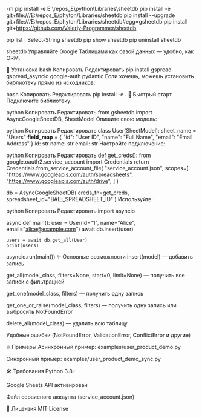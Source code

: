 -m pip install -e E:\repos_E\python\Libraries\sheetdb
pip install -e git+file:///E:/repos_E/phyton/Libraries/sheetdb
pip install --upgrade git+file:///E:/repos_E/phyton/Libraries/sheetdb#egg=gsheetdb
pip install git+https://github.com/Valeriy-Programmer/sheetdb

pip list | Select-String sheetdb
pip show sheetdb
pip uninstall sheetdb

sheetdb
Управляйте Google Таблицами как базой данных — удобно, как ORM.

🚀 Установка
bash
Копировать
Редактировать
pip install gspread gspread_asyncio google-auth pydantic
Если хочешь, можешь установить библиотеку прямо из исходников:

bash
Копировать
Редактировать
pip install -e .
🔧 Быстрый старт
Подключите библиотеку:

python
Копировать
Редактировать
from gsheetdb import AsyncGoogleSheetDB, SheetModel
Опишите свою модель:

python
Копировать
Редактировать
class User(SheetModel):
sheet_name = "Users"
**field_map** = {
"id": "User ID",
"name": "Full Name",
"email": "Email Address"
}
id: str
name: str
email: str
Настройте подключение:

python
Копировать
Редактировать
def get_creds():
from google.oauth2.service_account import Credentials
return Credentials.from_service_account_file(
"service_account.json",
scopes=[
"https://www.googleapis.com/auth/spreadsheets",
"https://www.googleapis.com/auth/drive",
]
)

db = AsyncGoogleSheetDB(
creds_fn=get_creds,
spreadsheet_id="ВАШ_SPREADSHEET_ID"
)
Используйте:

python
Копировать
Редактировать
import asyncio

async def main():
user = User(id="1", name="Alice", email="alice@example.com")
await db.insert(user)

    users = await db.get_all(User)
    print(users)

asyncio.run(main())
✨ Основные возможности
insert(model) — добавить запись

get_all(model_class, filters=None, start=0, limit=None) — получить все записи с фильтрацией

get_one(model_class, filters) — получить одну запись

get_one_or_raise(model_class, filters) — получить одну запись или выбросить NotFoundError

delete_all(model_class) — удалить всю таблицу

Удобные ошибки (NotFoundError, ValidationError, ConflictError и другие)

🔥 Примеры
Асинхронный пример: examples/user_product_demo.py

Синхронный пример: examples/user_product_demo_sync.py

🛠 Требования
Python 3.8+

Google Sheets API активирован

Файл сервисного аккаунта (service_account.json)

📄 Лицензия
MIT License
